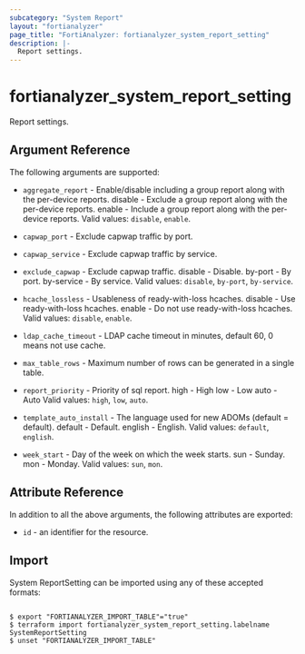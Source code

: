 ```yaml
---
subcategory: "System Report"
layout: "fortianalyzer"
page_title: "FortiAnalyzer: fortianalyzer_system_report_setting"
description: |-
  Report settings.
---
```


# fortianalyzer_system_report_setting
Report settings.

## Argument Reference


The following arguments are supported:


* `aggregate_report` - Enable/disable including a group report along with the per-device reports. disable - Exclude a group report along with the per-device reports. enable - Include a group report along with the per-device reports. Valid values: `disable`, `enable`.

* `capwap_port` - Exclude capwap traffic by port.
* `capwap_service` - Exclude capwap traffic by service.
* `exclude_capwap` - Exclude capwap traffic. disable - Disable. by-port - By port. by-service - By service. Valid values: `disable`, `by-port`, `by-service`.

* `hcache_lossless` - Usableness of ready-with-loss hcaches. disable - Use ready-with-loss hcaches. enable - Do not use ready-with-loss hcaches. Valid values: `disable`, `enable`.

* `ldap_cache_timeout` - LDAP cache timeout in minutes, default 60, 0 means not use cache.
* `max_table_rows` - Maximum number of rows can be generated in a single table.
* `report_priority` - Priority of sql report. high - High low - Low auto - Auto Valid values: `high`, `low`, `auto`.

* `template_auto_install` - The language used for new ADOMs (default = default). default - Default. english - English. Valid values: `default`, `english`.

* `week_start` - Day of the week on which the week starts. sun - Sunday. mon - Monday. Valid values: `sun`, `mon`.



## Attribute Reference

In addition to all the above arguments, the following attributes are exported:
* `id` - an identifier for the resource.

## Import

System ReportSetting can be imported using any of these accepted formats:
```

$ export "FORTIANALYZER_IMPORT_TABLE"="true"
$ terraform import fortianalyzer_system_report_setting.labelname SystemReportSetting
$ unset "FORTIANALYZER_IMPORT_TABLE"
```

